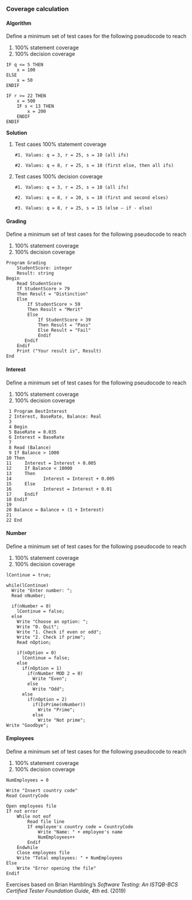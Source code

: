 ### Coverage calculation

#### Algorithm
Define a minimum set of test cases for the following pseudocode to reach
1. 100% statement coverage
2. 100% decision coverage

```
IF q <= 5 THEN
    x = 100
ELSE
    x = 50
ENDIF

IF r >= 22 THEN
    x = 500
    IF s < 13 THEN
        x = 200
    ENDIF
ENDIF
```

**Solution**

1. Test cases 100% statement coverage

    ```
    #1. Values: q = 3, r = 25, s = 10 (all ifs)

    #2. Values: q = 8, r = 25, s = 10 (first else, then all ifs)
    ```

2. Test cases 100% decision coverage

    ```
    #1. Values: q = 3, r = 25, s = 10 (all ifs)

    #2. Values: q = 8, r = 20, s = 10 (first and second elses)

    #3. Values: q = 8, r = 25, s = 15 (else – if - else)
    ```
    
#### Grading
Define a minimum set of test cases for the following pseudocode to reach
1. 100% statement coverage
2. 100% decision coverage

```
Program Grading
    StudentScore: integer
    Result: string
Begin
    Read StudentScore
    If StudentScore > 79
    Then Result = "Distinction"
    Else
        If StudentScore > 59
        Then Result = "Merit"
        Else
            If StudentScore > 39
            Then Result = "Pass"
            Else Result = "Fail"
            Endif
       Endif
    Endif
    Print ("Your result is", Result)
End
```

#### Interest
Define a minimum set of test cases for the following pseudocode to reach
1. 100% statement coverage
2. 100% decision coverage

```
 1 Program BestInterest
 2 Interest, BaseRate, Balance: Real
 3
 4 Begin
 5 BaseRate = 0.035
 6 Interest = BaseRate
 7
 8 Read (Balance)
 9 If Balance > 1000
10 Then
11     Interest = Interest + 0.005
12     If Balance < 10000
13     Then
14            Interest = Interest + 0.005
15     Else
16            Interest = Interest + 0.01
17     Endif
18 Endif
19
20 Balance = Balance × (1 + Interest)
21
22 End
```

#### Number
Define a minimum set of test cases for the following pseudocode to reach
1. 100% statement coverage
2. 100% decision coverage

```
lContinue = true;

while(lContinue)
  Write "Enter number: ";
  Read nNumber;
  
  if(nNumber = 0) 
    lContinue = false;
  else 
    Write "Choose an option: ";
    Write "0. Quit";
    Write "1. Check if even or odd";
    Write "2. Check if prime";
    Read nOption;

    if(nOption = 0)
      lContinue = false;
    else
      if(nOption = 1)
        if(nNumber MOD 2 = 0)
          Write "Even";
        else
          Write "Odd";
      else
        if(nOption = 2)
          if(IsPrime(nNumber))
            Write "Prime";
          else
            Write "Not prime";
Write "Goodbye";
```

#### Employees

Define a minimum set of test cases for the following pseudocode to reach
1. 100% statement coverage
2. 100% decision coverage

```
NumEmployees = 0

Write "Insert country code"
Read CountryCode

Open employees file
If not error
    While not eof
        Read file line
        If employee's country code = CountryCode
            Write "Name: " + employee's name
            NumEmployees++
        Endif
    Endwhile
    Close employees file
    Write "Total employees: " + NumEmployees
Else
    Write "Error opening the file"
Endif
```

Exercises based on Brian Hambling’s *Software Testing: An ISTQB-BCS Certified Tester Foundation Guide*, 4th ed. (2019)
